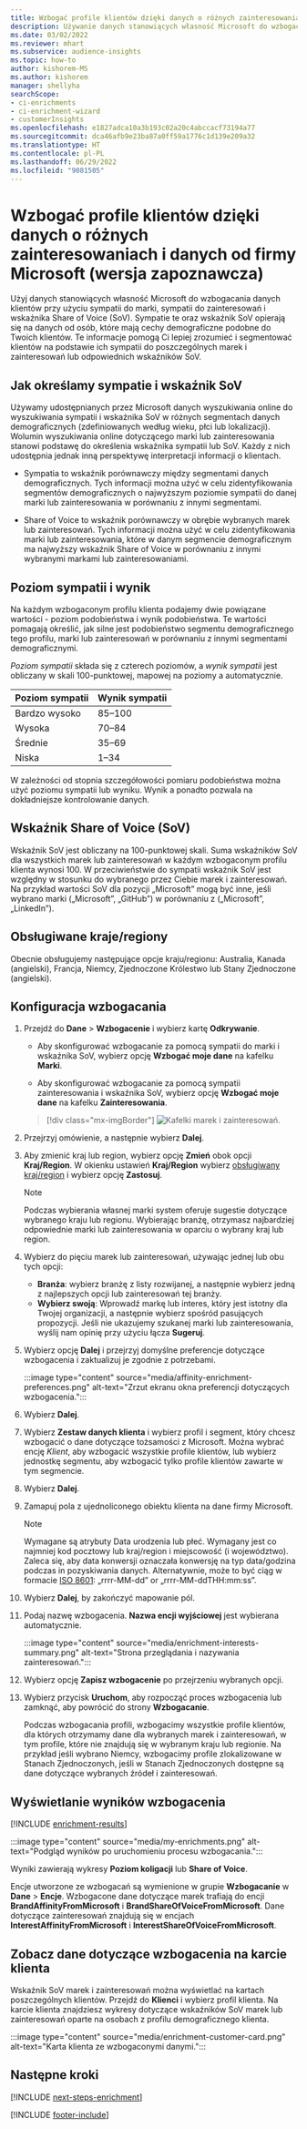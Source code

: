 ```yaml
---
title: Wzbogać profile klientów dzięki danych o różnych zainteresowaniach i danych od firmy Microsoft (wersja zapoznawcza)
description: Używanie danych stanowiących własność Microsoft do wzbogacania danych klientów przy użyciu koligacji i wskaźnika Share of Voice.
ms.date: 03/02/2022
ms.reviewer: mhart
ms.subservice: audience-insights
ms.topic: how-to
author: kishorem-MS
ms.author: kishorem
manager: shellyha
searchScope:
- ci-enrichments
- ci-enrichment-wizard
- customerInsights
ms.openlocfilehash: e1827adca10a3b193c02a20c4abccacf73194a77
ms.sourcegitcommit: dca46afb9e23ba87a0ff59a1776c1d139e209a32
ms.translationtype: HT
ms.contentlocale: pl-PL
ms.lasthandoff: 06/29/2022
ms.locfileid: "9081505"
---
```

# <a name="enrich-customer-profiles-with-brands-and-interests-data-from-microsoft-preview"></a>Wzbogać profile klientów dzięki danych o różnych zainteresowaniach i danych od firmy Microsoft (wersja zapoznawcza)

Użyj danych stanowiących własność Microsoft do wzbogacania danych klientów przy użyciu sympatii do marki, sympatii do zainteresowań i wskaźnika Share of Voice (SoV). Sympatie te oraz wskaźnik SoV opierają się na danych od osób, które mają cechy demograficzne podobne do Twoich klientów. Te informacje pomogą Ci lepiej zrozumieć i segmentować klientów na podstawie ich sympatii do poszczególnych marek i zainteresowań lub odpowiednich wskaźników SoV.

## <a name="how-we-determine-affinities-and-sov"></a>Jak określamy sympatie i wskaźnik SoV

Używamy udostępnianych przez Microsoft danych wyszukiwania online do wyszukiwania sympatii i wskaźnika SoV w różnych segmentach danych demograficznych (zdefiniowanych według wieku, płci lub lokalizacji). Wolumin wyszukiwania online dotyczącego marki lub zainteresowania stanowi podstawę do określenia wskaźnika sympatii lub SoV. Każdy z nich udostępnia jednak inną perspektywę interpretacji informacji o klientach.

- Sympatia to wskaźnik porównawczy między segmentami danych demograficznych. Tych informacji można użyć w celu zidentyfikowania segmentów demograficznych o najwyższym poziomie sympatii do danej marki lub zainteresowania w porównaniu z innymi segmentami.

- Share of Voice to wskaźnik porównawczy w obrębie wybranych marek lub zainteresowań. Tych informacji można użyć w celu zidentyfikowania marki lub zainteresowania, które w danym segmencie demograficznym ma najwyższy wskaźnik Share of Voice w porównaniu z innymi wybranymi markami lub zainteresowaniami.

## <a name="affinity-level-and-score"></a>Poziom sympatii i wynik

Na każdym wzbogaconym profilu klienta podajemy dwie powiązane wartości - poziom podobieństwa i wynik podobieństwa. Te wartości pomagają określić, jak silne jest podobieństwo segmentu demograficznego tego profilu, marki lub zainteresowań w porównaniu z innymi segmentami demograficznymi.

*Poziom sympatii* składa się z czterech poziomów, a *wynik sympatii* jest obliczany w skali 100-punktowej, mapowej na poziomy a automatycznie.

|Poziom sympatii |Wynik sympatii  |
|---------|---------|
|Bardzo wysoko     | 85–100       |
|Wysoka     | 70–84        |
|Średnie     | 35–69        |
|Niska     | 1–34        |

W zależności od stopnia szczegółowości pomiaru podobieństwa można użyć poziomu sympatii lub wyniku. Wynik a ponadto pozwala na dokładniejsze kontrolowanie danych.

## <a name="share-of-voice-sov"></a>Wskaźnik Share of Voice (SoV)

Wskaźnik SoV jest obliczany na 100-punktowej skali. Suma wskaźników SoV dla wszystkich marek lub zainteresowań w każdym wzbogaconym profilu klienta wynosi 100. W przeciwieństwie do sympatii wskaźnik SoV jest względny w stosunku do wybranego przez Ciebie marek i zainteresowań. Na przykład wartości SoV dla pozycji „Microsoft” mogą być inne, jeśli wybrano marki („Microsoft”, „GitHub”) w porównaniu z („Microsoft”, „LinkedIn”).

## <a name="supported-countriesregions"></a>Obsługiwane kraje/regiony

Obecnie obsługujemy następujące opcje kraju/regionu: Australia, Kanada (angielski), Francja, Niemcy, Zjednoczone Królestwo lub Stany Zjednoczone (angielski).

## <a name="configure-the-enrichment"></a>Konfiguracja wzbogacania

1. Przejdź do **Dane** > **Wzbogacenie** i wybierz kartę **Odkrywanie**.

   - Aby skonfigurować wzbogacanie za pomocą sympatii do marki i wskaźnika SoV, wybierz opcję **Wzbogać moje dane** na kafelku **Marki**.

   - Aby skonfigurować wzbogacanie za pomocą sympatii zainteresowania i wskaźnika SoV, wybierz opcję **Wzbogać moje dane** na kafelku **Zainteresowania**.

   > [!div class="mx-imgBorder"]
   > ![Kafelki marek i zainteresowań.](media/BrandsInterest-tile-Hub.png "Kafelki marek i zainteresowań")

1. Przejrzyj omówienie, a następnie wybierz **Dalej**.

1. Aby zmienić kraj lub region, wybierz opcję **Zmień** obok opcji **Kraj/Region**. W okienku ustawień **Kraj/Region** wybierz [obsługiwany kraj/region](#supported-countriesregions) i wybierz opcję **Zastosuj**.

   > [!NOTE]
   > Podczas wybierania własnej marki system oferuje sugestie dotyczące wybranego kraju lub regionu. Wybierając branżę, otrzymasz najbardziej odpowiednie marki lub zainteresowania w oparciu o wybrany kraj lub region.

1. Wybierz do pięciu marek lub zainteresowań, używając jednej lub obu tych opcji:

   - **Branża**: wybierz branżę z listy rozwijanej, a następnie wybierz jedną z najlepszych opcji lub zainteresowań tej branży.
   - **Wybierz swoją**: Wprowadź markę lub interes, który jest istotny dla Twojej organizacji, a następnie wybierz spośród pasujących propozycji. Jeśli nie ukazujemy szukanej marki lub zainteresowania, wyślij nam opinię przy użyciu łącza **Sugeruj**.

1. Wybierz opcję **Dalej** i przejrzyj domyślne preferencje dotyczące wzbogacenia i zaktualizuj je zgodnie z potrzebami.

   :::image type="content" source="media/affinity-enrichment-preferences.png" alt-text="Zrzut ekranu okna preferencji dotyczących wzbogacenia.":::

1. Wybierz **Dalej**.

1. Wybierz **Zestaw danych klienta** i wybierz profil i segment, który chcesz wzbogacić o dane dotyczące tożsamości z Microsoft. Można wybrać encję *Klient*, aby wzbogacić wszystkie profile klientów, lub wybierz jednostkę segmentu, aby wzbogacić tylko profile klientów zawarte w tym segmencie.

1. Wybierz **Dalej**.

1. Zamapuj pola z ujednoliconego obiektu klienta na dane firmy Microsoft.

   > [!NOTE]
   > Wymagane są atrybuty Data urodzenia lub płeć. Wymagany jest co najmniej kod pocztowy lub kraj/region i miejscowość (i województwo). Zaleca się, aby data konwersji oznaczała konwersję na typ data/godzina podczas in pozyskiwania danych. Alternatywnie, może to być ciąg w formacie [ISO 8601](https://www.iso.org/iso-8601-date-and-time-format.html): „rrrr-MM-dd” or „rrrr-MM-ddTHH:mm:ss”.

1. Wybierz **Dalej**, by zakończyć mapowanie pól.

1. Podaj nazwę wzbogacenia. **Nazwa encji wyjściowej** jest wybierana automatycznie.

   :::image type="content" source="media/enrichment-interests-summary.png" alt-text="Strona przeglądania i nazywania zainteresowań.":::

1. Wybierz opcję **Zapisz wzbogacenie** po przejrzeniu wybranych opcji.

1. Wybierz przycisk **Uruchom**, aby rozpocząć proces wzbogacenia lub zamknąć, aby powrócić do strony **Wzbogacanie**.

   Podczas wzbogacania profili, wzbogacimy wszystkie profile klientów, dla których otrzymamy dane dla wybranych marek i zainteresowań, w tym profile, które nie znajdują się w wybranym kraju lub regionie. Na przykład jeśli wybrano Niemcy, wzbogacimy profile zlokalizowane w Stanach Zjednoczonych, jeśli w Stanach Zjednoczonych dostępne są dane dotyczące wybranych źródeł i zainteresowań.

## <a name="view-enrichment-results"></a>Wyświetlanie wyników wzbogacenia

[!INCLUDE [enrichment-results](includes/enrichment-results.md)]

:::image type="content" source="media/my-enrichments.png" alt-text="Podgląd wyników po uruchomieniu procesu wzbogacania.":::

Wyniki zawierają wykresy **Poziom koligacji** lub **Share of Voice**.

Encje utworzone ze wzbogacań są wymienione w grupie **Wzbogacanie** w **Dane** > **Encje**. Wzbogacone dane dotyczące marek trafiają do encji **BrandAffinityFromMicrosoft** i **BrandShareOfVoiceFromMicrosoft**. Dane dotyczące zainteresowań znajdują się w encjach **InterestAffinityFromMicrosoft** i **InterestShareOfVoiceFromMicrosoft**.

## <a name="see-enrichment-data-on-the-customer-card"></a>Zobacz dane dotyczące wzbogacenia na karcie klienta

Wskaźnik SoV marek i zainteresowań można wyświetlać na kartach poszczególnych klientów. Przejdź do **Klienci** i wybierz profil klienta. Na karcie klienta znajdziesz wykresy dotyczące wskaźników SoV marek lub zainteresowań oparte na osobach z profilu demograficznego klienta.

:::image type="content" source="media/enrichment-customer-card.png" alt-text="Karta klienta ze wzbogaconymi danymi.":::

## <a name="next-steps"></a>Następne kroki

[!INCLUDE [next-steps-enrichment](includes/next-steps-enrichment.md)]


[!INCLUDE [footer-include](includes/footer-banner.md)]

